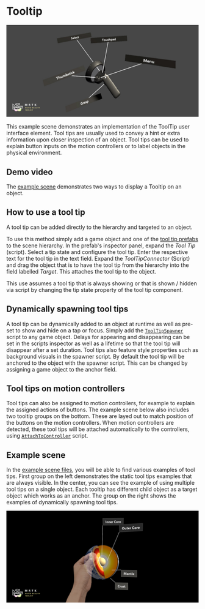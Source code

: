 # Tooltip #

![Tooltip](../Documentation/Images/Tooltip/MRTK_Tooltip_Main.png)

This example scene demonstrates an implementation of the ToolTip user interface element. Tool tips are usually used to convey a hint or extra information upon closer inspection of an object. Tool tips can be used to explain button inputs on the motion controllers or to label objects in the physical environment.

## Demo video ##

The [example scene](https://gfycat.com/WarmOblongBilby) demonstrates two ways to display a Tooltip on an object.

## How to use a tool tip ##
A tool tip can be added directly to the hierarchy and targeted to an object.

To use this method simply add a game object and one of the [tool tip prefabs](https://github.com/Microsoft/MixedRealityToolkit-Unity/blob/mrtk_release/Assets/MixedRealityToolkit.SDK/Features/UX/Prefabs/Tooltips) to the scene hierarchy. In the prefab's inspector panel, expand the *Tool Tip* (script). Select a tip state and configure the tool tip.  Enter the respective text for the tool tip in the text field. Expand the *ToolTipConnector* (Script) and drag the object that is to have the tool tip from the hierarchy into the field labelled *Target*. This attaches the tool tip to the object. 

This use assumes a tool tip that is always showing or that is shown / hidden via script by changing the tip state property of the tool tip component.
 
## Dynamically spawning tool tips ##
A tool tip can be dynamically added to an object at runtime as well as pre-set to show and hide on a tap or focus. Simply add the [`ToolTipSpawner`](https://github.com/Microsoft/MixedRealityToolkit-Unity/blob/mrtk_release/Assets/MixedRealityToolkit.SDK/Features/UX/Scripts/Tooltips/ToolTipSpawner.cs) script to any game object. Delays for appearing and disappearing can be set in the scripts inspector as well as a lifetime so that the tool tip will disappear after a set duration. Tool tips also feature style properties such as background visuals in the spawner script. By default the tool tip will be anchored to the object with the spawner script. This can be changed by assigning a game object to the anchor field.

## Tool tips on motion controllers ##
Tool tips can also be assigned to motion controllers, for example to explain the assigned actions of buttons. The example scene below also includes two tooltip groups on the bottom. These are layed out to match position of the buttons on the motion controllers. When motion controllers are detected, these tool tips will be attached automatically to the controllers, using [`AttachToController`](xref:Microsoft.MixedReality.Toolkit.UI.Utilities.Solvers.AttachToController) script.

## Example scene ##
In the [example scene files](https://github.com/Microsoft/MixedRealityToolkit-Unity/blob/mrtk_release/Assets/MixedRealityToolkit.Examples/Demos/UX/Tooltips/Scenes), you will be able to find various examples of tool tips. First group on the left demonstrates the static tool tips examples that are always visible. In the center, you can see the example of using multiple tool tips on a single object. Each tooltip has different child object as a target object which works as an anchor. The group on the right shows the examples of dynamically spawning tool tips.

<img src="../Documentation/Images/ManipulationHandler/MRTK_Manipulation_Main.png" width="600">
